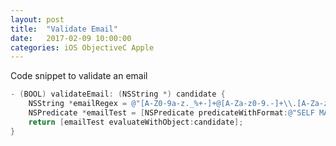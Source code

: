 ```yaml
---
layout: post
title:  "Validate Email"
date:   2017-02-09 10:00:00
categories: iOS ObjectiveC Apple
---
```


Code snippet to validate an email

```Objective-C
- (BOOL) validateEmail: (NSString *) candidate {
    NSString *emailRegex = @"[A-Z0-9a-z._%+-]+@[A-Za-z0-9.-]+\\.[A-Za-z]{2,4}";
    NSPredicate *emailTest = [NSPredicate predicateWithFormat:@"SELF MATCHES %@", emailRegex];
    return [emailTest evaluateWithObject:candidate];
}
```
